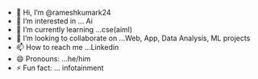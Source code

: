 - 👋 Hi, I’m @rameshkumark24
- 👀 I’m interested in ... Ai
- 🌱 I’m currently learning ...cse(aiml)
- 💞️ I’m looking to collaborate on ...Web, App, Data Analysis, ML projects
- 📫 How to reach me ...Linkedin
- 😄 Pronouns: ...he/him
- ⚡ Fun fact: ... infotainment

<!---
rameshkumark24/rameshkumark24 is a ✨ special ✨ repository because its `README.md` (this file) appears on your GitHub profile.
You can click the Preview link to take a look at your changes.
--->
